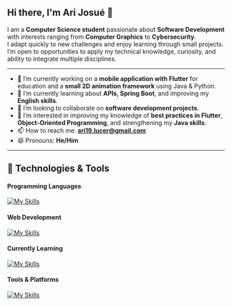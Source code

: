 ## Hi there, I'm Ari Josué 👋

I am a **Computer Science student** passionate about **Software Development** with interests ranging from **Computer Graphics** to **Cybersecurity**.   
I adapt quickly to new challenges and enjoy learning through small projects.    
I’m open to opportunities to apply my technical knowledge, curiosity, and ability to integrate multiple disciplines.  

---
- 🔭 I’m currently working on a **mobile application with Flutter** for education and a **small 2D animation framework** using Java & Python.  
- 🌱 I’m currently learning about **APIs, Spring Boot**, and improving my **English skills**.  
- 👯 I’m looking to collaborate on **software development projects**.  
- 🤔 I’m interested in improving my knowledge of **best practices in Flutter**, **Object-Oriented Programming**, and strengthening my **Java skills**.  
- 📫 How to reach me: **ari19.lucer@gmail.com**  
- 😄 Pronouns: **He/Him**  
---


## 🚀 Technologies & Tools  

#### Programming Languages  
[![My Skills](https://skillicons.dev/icons?i=java,cs,py)](https://skillicons.dev)  

#### Web Development  
[![My Skills](https://skillicons.dev/icons?i=html,css,js)](https://skillicons.dev)  

#### Currently Learning  
[![My Skills](https://skillicons.dev/icons?i=spring)](https://skillicons.dev)  

#### Tools & Platforms  
[![My Skills](https://skillicons.dev/icons?i=github,git,vscode,flutter,net,firebase,notion)](https://skillicons.dev)  
